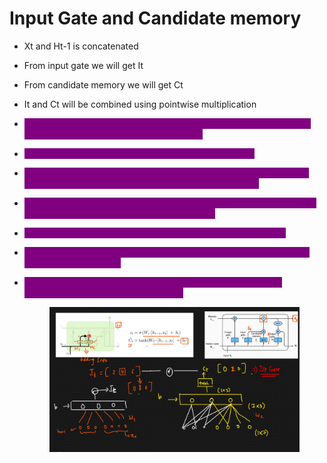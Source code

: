 # Input Gate and Candidate memory

* Xt and Ht-1 is concatenated
* From input gate we will get It
* From candidate memory we will get Ct
* It and Ct will be combined using pointwise multiplication
* <mark style="color:purple;background-color:purple;">**Based on the context, if any new information needed to be added in the memory cell then it will be added to Ct**</mark>
* <mark style="color:purple;background-color:purple;">**The sigmoid function outputs values between 0 and 1.**</mark>
* <mark style="color:purple;background-color:purple;">**This acts as a soft selection mechanism, deciding how much of the candidate memory should be allowed into the cell state**</mark>
* <mark style="color:purple;background-color:purple;">**The tanh function outputs values between -1 and 1, ensuring that the candidate memory has a well-defined range.**</mark>
* <mark style="color:purple;background-color:purple;">**This prevents uncontrolled growth of values inside the LSTM.**</mark>
* <mark style="color:purple;background-color:purple;">**If we directly added C\~t\tilde{C}\_tC\~t​ to the cell state, large values could disrupt learning.**</mark>
*   <mark style="color:purple;background-color:purple;">**The sigmoid gate ensures that the update is scaled properly, preventing sudden jumps in memory.**</mark>

    <figure><img src=".gitbook/assets/image (33).png" alt=""><figcaption></figcaption></figure>
